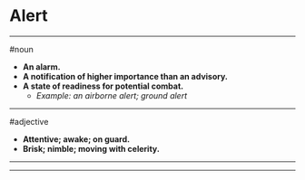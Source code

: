# Alert
---
#noun
- **An alarm.**
- **A notification of higher importance than an advisory.**
- **A state of readiness for potential combat.**
	- _Example: an airborne alert; ground alert_
---
#adjective
- **Attentive; awake; on guard.**
- **Brisk; nimble; moving with celerity.**
---
---
